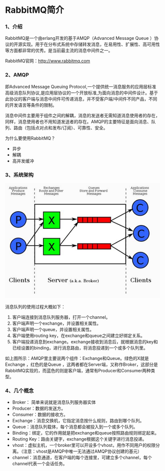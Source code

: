 # RabbitMQ简介

### 1、介绍

RabbitMQ是一个由erlang开发的基于AMQP（Advanced Message Queue ）协议的开源实现。用于在分布式系统中存储转发消息，在易用性、扩展性、高可用性等方面都非常的优秀。是当前最主流的消息中间件之一。

RabbitMQ官网：http://www.rabbitmq.com

### 2、AMQP

即Advanced Message Queuing Protocol,一个提供统一消息服务的应用层标准高级消息队列协议,是应用层协议的一个开放标准,为面向消息的中间件设计。基于此协议的客户端与消息中间件可传递消息，并不受客户端/中间件不同产品，不同的开发语言等条件的限制。  

消息中间件主要用于组件之间的解耦，消息的发送者无需知道消息使用者的存在，同样，消息使用者也不用知道发送者的存在。AMQP的主要特征是面向消息、队列、路由（包括点对点和发布/订阅）、可靠性、安全。

为什么要使用RabbitMQ？
- 异步
- 解耦
- 高并发缓冲

### 3、系统架构 

![系统架构](https://raw.githubusercontent.com/ifcoder/note/master/image/rabbitmq/RabbitMQ-系统架构.jpeg)

消息队列的使用过程大概如下：
1. 客户端连接到消息队列服务器，打开一个channel。
2. 客户端声明一个exchange，并设置相关属性。
3. 客户端声明一个queue，并设置相关属性。
4. 客户端使用routing key，在exchange和queue之间建立好绑定关系。
5. 客户端投递消息到exchange。exchange接收到消息后，就根据消息的key和已经设置的binding，进行消息路由，将消息投递到一个或多个队列里。

如上图所示：AMQP里主要说两个组件：Exchange和Queue。绿色的X就是Exchange ，红色的是Queue ，这两者都在Server端，又称作Broker，这部分是RabbitMQ实现的，而蓝色的则是客户端，通常有Producer和Consumer两种类型。

### 4、几个概念
- Broker： 简单来说就是消息队列服务器实体
- Producer：数据的发送方。
- Consumer：数据的接收方。
- Exchange：消息交换机，它指定消息按什么规则，路由到哪个队列。
- Queue：消息队列载体，每个消息都会被投入到一个或多个队列。
- Binding：绑定，它的作用就是把exchange和queue按照路由规则绑定起来。
- Routing Key：路由关键字，exchange根据这个关键字进行消息投递。
- vhost：虚拟主机，一个broker里可以开设多个vhost，用作不同用户的权限分离。（注意：vhost是AMQP中唯一无法通过AMQP协议创建的基元）
- channel：消息通道，在客户端的每个连接里，可建立多个channel，每个channel代表一个会话任务。

